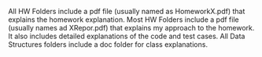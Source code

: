 All HW Folders include a pdf file (usually named as HomeworkX.pdf) that explains the homework explanation. 
Most HW Folders include a pdf file (usually names ad XRepor.pdf) that explains my approach to the homework. It also includes detailed explanations of the code and test cases.
All Data Structures folders include a doc folder for class explanations.
